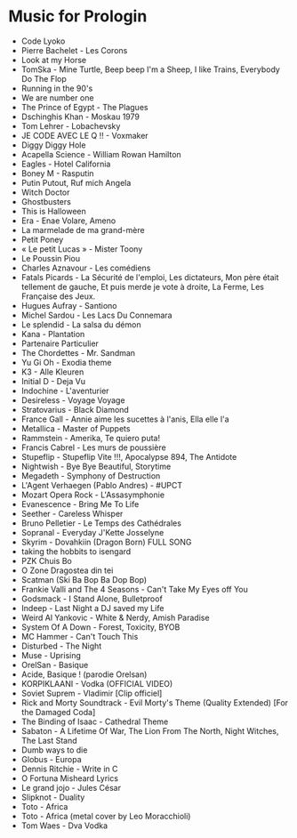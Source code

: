 # Music for Prologin
* Code Lyoko
* Pierre Bachelet - Les Corons
* Look at my Horse
* TomSka - Mine Turtle, Beep beep I'm a Sheep, I like Trains, Everybody Do The Flop
* Running in the 90's
* We are number one
* The Prince of Egypt - The Plagues
* Dschinghis Khan - Moskau 1979
* Tom Lehrer - Lobachevsky
* JE CODE AVEC LE Q !! - Voxmaker
* Diggy Diggy Hole
* Acapella Science - William Rowan Hamilton
* Eagles - Hotel California
* Boney M - Rasputin
* Putin Putout, Ruf mich Angela
* Witch Doctor
* Ghostbusters
* This is Halloween
* Era - Enae Volare, Ameno
* La marmelade de ma grand-mère
* Petit Poney
* « Le petit Lucas » - Mister Toony
* Le Poussin Piou
* Charles Aznavour - Les comédiens
* Fatals Picards - La Sécurité de l'emploi, Les dictateurs, Mon père était tellement de gauche, Et puis merde je vote à droite, La Ferme, Les Française des Jeux.
* Hugues Aufray - Santiono
* Michel Sardou - Les Lacs Du Connemara
* Le splendid - La salsa du démon
* Kana - Plantation
* Partenaire Particulier
* The Chordettes - Mr. Sandman
* Yu Gi Oh - Exodia theme
* K3 - Alle Kleuren
* Initial D - Deja Vu
* Indochine - L'aventurier
* Desireless - Voyage Voyage
* Stratovarius - Black Diamond
* France Gall - Annie aime les sucettes à l'anis, Ella elle l'a
* Metallica - Master of Puppets
* Rammstein - Amerika, Te quiero puta!
* Francis Cabrel - Les murs de poussière
* Stupeflip - Stupeflip Vite !!!, Apocalypse 894, The Antidote
* Nightwish - Bye Bye Beautiful, Storytime
* Megadeth - Symphony of Destruction
* L'Agent Verhaegen (Pablo Andres) - #UPCT
* Mozart Opera Rock - L'Assasymphonie 
* Evanescence - Bring Me To Life
* Seether - Careless Whisper
* Bruno Pelletier - Le Temps des Cathédrales
* Sopranal - Everyday J'Kette Josselyne
* Skyrim - Dovahkiin (Dragon Born) FULL SONG
* taking the hobbits to isengard
* PZK Chuis Bo
* O Zone Dragostea din tei
* Scatman (Ski Ba Bop Ba Dop Bop)
* Frankie Valli and The 4 Seasons - Can't Take My Eyes off You
* Godsmack - I Stand Alone, Bulletproof
* Indeep - Last Night a DJ saved my Life
* Weird Al Yankovic - White & Nerdy, Amish Paradise
* System Of A Down - Forest, Toxicity, BYOB
* MC Hammer - Can't Touch This
* Disturbed - The Night
* Muse - Uprising
* OrelSan - Basique
* Acide, Basique ! (parodie Orelsan)
* KORPIKLAANI - Vodka (OFFICIAL VIDEO)
* Soviet Suprem - Vladimir [Clip officiel]
* Rick and Morty Soundtrack - Evil Morty's Theme (Quality Extended) [For the Damaged Coda]
* The Binding of Isaac - Cathedral Theme
* Sabaton - A Lifetime Of War, The Lion From The North, Night Witches, The Last Stand
* Dumb ways to die
* Globus - Europa
* Dennis Ritchie - Write in C
* O Fortuna Misheard Lyrics
* Le grand jojo - Jules César
* Slipknot - Duality
* Toto - Africa
* Toto - Africa (metal cover by Leo Moracchioli)
* Tom Waes - Dva Vodka
